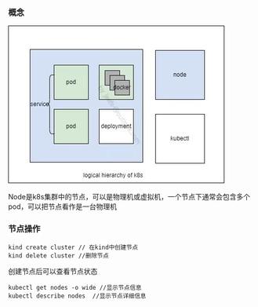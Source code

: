 ### 概念
![img](../pic/k8s-logic-level.jpg)

Node是k8s集群中的节点，可以是物理机或虚拟机，一个节点下通常会包含多个pod，可以把节点看作是一台物理机


### 节点操作
```shell
kind create cluster // 在kind中创建节点
kind delete cluster //删除节点
```

创建节点后可以查看节点状态
```shell
kubectl get nodes -o wide //显示节点信息
kubectl describe nodes  //显示节点详细信息
```
